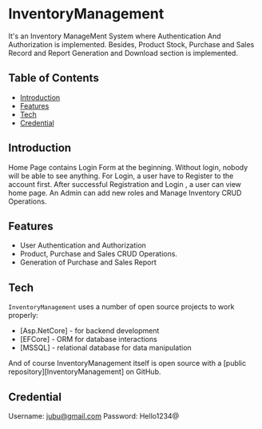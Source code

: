 # InventoryManagement

It's an Inventory ManageMent System where Authentication And Authorization is implemented. Besides, Product Stock, Purchase and Sales Record and Report Generation and Download section is implemented.

## Table of Contents

- [Introduction](#introduction)
- [Features](#features)
- [Tech](#tech)
- [Credential](#credential)

## Introduction

Home Page contains Login Form at the beginning. Without login, nobody will be able to see anything. For Login, a user have to Register to the account first. After successful Registration and Login , a user can view home page. An Admin can add new roles and Manage Inventory CRUD Operations.

## Features

- User Authentication and Authorization
- Product, Purchase and Sales CRUD Operations.
- Generation of Purchase and Sales Report

## Tech

`InventoryManagement` uses a number of open source projects to work properly:

- [Asp.NetCore] - for backend development
- [EFCore] - ORM for database interactions
- [MSSQL] - relational database for data manipulation

And of course InventoryManagement itself is open source with a [public repository][InventoryManagement]
on GitHub.

## Credential

Username: jubu@gmail.com
Password: Hello1234@
